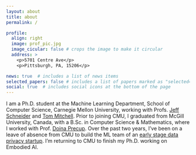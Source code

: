 ```yaml
---
layout: about
title: about
permalink: /

profile:
  align: right
  image: prof_pic.jpg
  image_cicular: false # crops the image to make it circular
  address: >
    <p>5701 Centre Ave</p>
    <p>Pittsburgh, PA, 15206</p>

news: true  # includes a list of news items
selected_papers: false # includes a list of papers marked as "selected={true}"
social: true  # includes social icons at the bottom of the page
---
```


I am a Ph.D. student at the Machine Learning Department, School of Computer Science, Carnegie Mellon University, working with Profs. [Jeff Schneider](https://www.cs.cmu.edu/~schneide/) and [Tom Mitchell](http://www.cs.cmu.edu/~tom/). Prior to joining CMU, I graduated from McGill University, Canada, with a B.Sc. in Computer Science & Mathematics, where I worked with Prof. [Doina Precup](https://www.cs.mcgill.ca/~dprecup/index.html). Over the past two years, I’ve been on a leave of absence from CMU to build the ML team of an [early stage data privacy startup](https://www.relyance.ai/). I’m returning to CMU to finish my Ph.D. working on Embodied AI.
